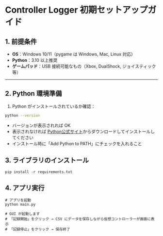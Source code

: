 # Controller Logger 初期セットアップガイド

## 1. 前提条件
- **OS**：Windows 10/11（pygame は Windows, Mac, Linux 対応）
- **Python**：3.10 以上推奨
- **ゲームパッド**：USB 接続可能なもの（Xbox, DualShock, ジョイスティック 等）

---

## 2. Python 環境準備
1. Python がインストールされているか確認：
```bash
python --version
```

- バージョンが表示されれば OK
- 表示されなければ [Python公式サイト](https://www.python.org/downloads/)からダウンロードしてインストールしてください
- インストール時に「Add Python to PATH」にチェックを入れること



## 3. ライブラリのインストール
```
pip install -r requirements.txt
```

## 4. アプリ実行
```
# アプリを起動
python main.py

# GUI が起動します
# 「記録開始」をクリック → CSV にデータを保存しながら仮想コントローラーが画面に表示
# 「記録停止」をクリック → 保存終了
```
